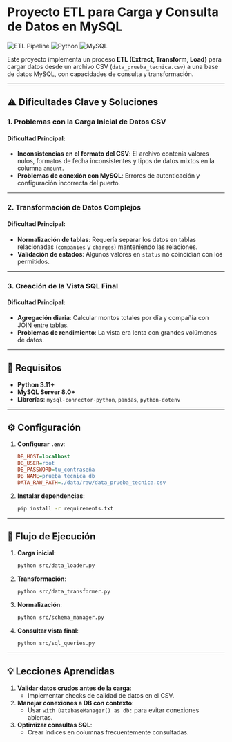 # **Proyecto ETL para Carga y Consulta de Datos en MySQL**

![ETL Pipeline](https://img.shields.io/badge/ETL-Pipeline-blue) 
![Python](https://img.shields.io/badge/Python-3.11%2B-green)
![MySQL](https://img.shields.io/badge/MySQL-8.0%2B-orange)


Este proyecto implementa un proceso **ETL (Extract, Transform, Load)** para cargar datos desde un archivo CSV (`data_prueba_tecnica.csv`) a una base de datos MySQL, con capacidades de consulta y transformación.

---

## **⚠️ Dificultades Clave y Soluciones**

### **1. Problemas con la Carga Inicial de Datos CSV**
#### **Dificultad Principal**:
- **Inconsistencias en el formato del CSV**: El archivo contenía valores nulos, formatos de fecha inconsistentes y tipos de datos mixtos en la columna `amount`.
- **Problemas de conexión con MySQL**: Errores de autenticación y configuración incorrecta del puerto.


---

### **2. Transformación de Datos Complejos**
#### **Dificultad Principal**:
- **Normalización de tablas**: Requería separar los datos en tablas relacionadas (`companies` y `charges`) manteniendo las relaciones.
- **Validación de estados**: Algunos valores en `status` no coincidían con los permitidos.


---

### **3. Creación de la Vista SQL Final**
#### **Dificultad Principal**:
- **Agregación diaria**: Calcular montos totales por día y compañía con JOIN entre tablas.
- **Problemas de rendimiento**: La vista era lenta con grandes volúmenes de datos.


---

## **📌 Requisitos**
- **Python 3.11+**
- **MySQL Server 8.0+**
- **Librerías**: `mysql-connector-python`, `pandas`, `python-dotenv`

---

## **⚙️ Configuración**
1. **Configurar `.env`**:
   ```ini
   DB_HOST=localhost
   DB_USER=root
   DB_PASSWORD=tu_contraseña
   DB_NAME=prueba_tecnica_db
   DATA_RAW_PATH=./data/raw/data_prueba_tecnica.csv
   ```

2. **Instalar dependencias**:
   ```bash
   pip install -r requirements.txt
   ```

---

## **🚀 Flujo de Ejecución**
1. **Carga inicial**:
   ```bash
   python src/data_loader.py
   ```

2. **Transformación**:
   ```bash
   python src/data_transformer.py
   ```

3. **Normalización**:
   ```bash
   python src/schema_manager.py
   ```

4. **Consultar vista final**:
   ```bash
   python src/sql_queries.py
   ```


---

## **💡 Lecciones Aprendidas**
1. **Validar datos crudos antes de la carga**:
   - Implementar checks de calidad de datos en el CSV.
2. **Manejar conexiones a DB con contexto**:
   - Usar `with DatabaseManager() as db:` para evitar conexiones abiertas.
3. **Optimizar consultas SQL**:
   - Crear índices en columnas frecuentemente consultadas.
